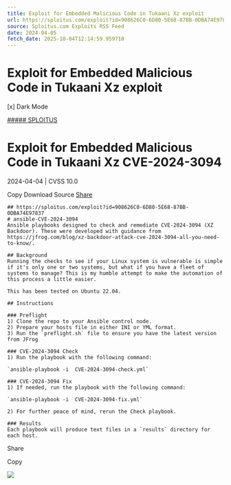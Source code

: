 ```yaml
---
title: Exploit for Embedded Malicious Code in Tukaani Xz exploit
url: https://sploitus.com/exploit?id=908626C0-6D80-5E68-87BB-0DBA74E97837&utm_source=rss&utm_medium=rss
source: Sploitus.com Exploits RSS Feed
date: 2024-04-05
fetch_date: 2025-10-04T12:14:59.959710
---
```


# Exploit for Embedded Malicious Code in Tukaani Xz exploit

[x]
Dark Mode

[##### SPLOITUS](/)

# Exploit for Embedded Malicious Code in Tukaani Xz CVE-2024-3094

2024-04-04 | CVSS 10.0

Copy
Download
Source
[Share](#share-url)

```
## https://sploitus.com/exploit?id=908626C0-6D80-5E68-87BB-0DBA74E97837
# ansible-CVE-2024-3094
Ansible playbooks designed to check and remediate CVE-2024-3094 (XZ Backdoor). These were developed with guidance from https://jfrog.com/blog/xz-backdoor-attack-cve-2024-3094-all-you-need-to-know/.

## Background
Running the checks to see if your Linux system is vulnerable is simple if it's only one or two systems, but what if you have a fleet of systems to manage? This is my humble attempt to make the automation of this process a little easier.

This has been tested on Ubuntu 22.04.

## Instructions

### Preflight
1) Clone the repo to your Ansible control node.
2) Prepare your hosts file in either INI or YML format.
3) Run the `preflight.sh` file to ensure you have the latest version from JFrog

### CVE-2024-3094 Check
1) Run the playbook with the following command:

`ansible-playbook -i  CVE-2024-3094-check.yml`

### CVE-2024-3094 Fix
1) If needed, run the playbook with the following command:

`ansible-playbook -i  CVE-2024-3094-fix.yml`

2) For further peace of mind, rerun the Check playbook.

### Results
Each playbook will produce text files in a `results` directory for each host.
```

Share

Copy

![](https://mc.yandex.ru/watch/54912310)